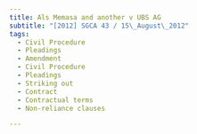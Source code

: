 ```yaml
---
title: Als Memasa and another v UBS AG 
subtitle: "[2012] SGCA 43 / 15\_August\_2012"
tags:
  - Civil Procedure
  - Pleadings
  - Amendment
  - Civil Procedure
  - Pleadings
  - Striking out
  - Contract
  - Contractual terms
  - Non-reliance clauses

---
```


